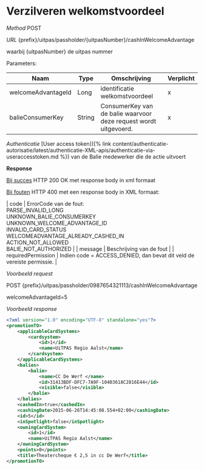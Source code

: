 ---
---

# Verzilveren welkomstvoordeel

_Method_
POST

_URL_
{prefix}/uitpas/passholder/{uitpasNumber}/cashInWelcomeAdvantage

waarbij {uitpasNumber} de uitpas nummer

Parameters:

| **Naam** | **Type** | **Omschrijving** | **Verplicht** |
| --- | --- | --- | --- |
| welcomeAdvantageId | Long | identificatie welkomstvoordeel | x |
| balieConsumerKey | String | ConsumerKey van de balie waarvoor deze request wordt uitgevoerd. | x |

_Authenticatie_
[User access token]({% link content/authenticatie-autorisatie/latest/authenticatie-XML-apis/authenticatie-via-useraccesstoken.md %}) van de Balie medewerker die de actie uitvoert

**Response**

<u>Bij succes</u>
HTTP 200 OK met response body in xml formaat

<u>Bij fouten</u>
HTTP 400 met een response body in XML formaat:

| code | ErrorCode van de fout:<br>PARSE_INVALID_LONG<br>UNKNOWN_BALIE_CONSUMERKEY<br>UNKNOWN_WELCOME_ADVANTAGE_ID<br>INVALID_CARD_STATUS<br>WELCOMEADVANTAGE_ALREADY_CASHED_IN<br>ACTION_NOT_ALLOWED<br>BALIE_NOT_AUTHORIZED |
| message | Beschrijving van de fout |
| requiredPermission | Indien code = ACCESS_DENIED, dan bevat dit veld de vereiste permissie. |

_Voorbeeld request_

POST {prefix}/uitpas/passholder/0987654321113/cashInWelcomeAdvantage

welcomeAdvantageId=5

_Voorbeeld response_


~~~xml
<?xml version="1.0" encoding="UTF-8" standalone="yes"?>
<promotionTO>
	<applicableCardSystems>
		<cardsystem>
			<id>1</id>
			<name>UiTPAS Regio Aalst</name>
		</cardsystem>
	</applicableCardSystems>
	<balies>
		<balie>
			<name>CC De Werf </name>
			<id>31413BDF-DFC7-7A9F-10403618C2816E44</id>
			<visible>false</visible>
		</balie>
	</balies>
	<cashedIn>true</cashedIn>
	<cashingDate>2015-06-26T14:45:08.554+02:00</cashingDate>
	<id>5</id>
	<inSpotlight>false</inSpotlight>
	<owningCardSystem>
		<id>1</id>
		<name>UiTPAS Regio Aalst</name>
	</owningCardSystem>
	<points>0</points>
	<title>Theatercheque € 2,5 in cc De Werf</title>
</promotionTO>
~~~
